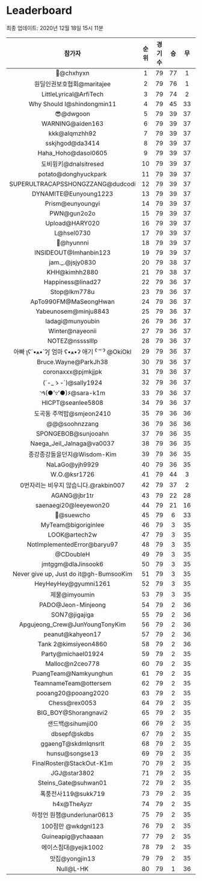 # Leaderboard
최종 업데이트: 2020년 12월 18일 15시 11분




| 참가자 | 순위 | 경기수 | 승 | 무 | 패 | 승점 |
|:---:|:---:|:---:|:---:|:---:|:---:|:---:|
| 👑@chxhyxn | 1 | 79 | 77 | 1 | 1 | 232 |
| 원딜인권보호협회@maritajee | 2 | 79 | 76 | 1 | 2 | 229 |
| LittleLyrical@ArfiTech | 3 | 79 | 74 | 2 | 3 | 224 |
| Why Should I@shindongmin11 | 4 | 79 | 45 | 33 | 1 | 168 |
| 😎@dwgoon | 5 | 79 | 39 | 37 | 3 | 154 |
| WARNING@aiden163 | 6 | 79 | 39 | 37 | 3 | 154 |
| kkk@alqmzhh92 | 7 | 79 | 39 | 37 | 3 | 154 |
| sskjhgod@da3414 | 8 | 79 | 39 | 37 | 3 | 154 |
| Haha_Hoho@dasol0605 | 9 | 79 | 39 | 37 | 3 | 154 |
| 도비윙키@dnalsitresed | 10 | 79 | 39 | 37 | 3 | 154 |
| potato@donghyuckpark | 11 | 79 | 39 | 37 | 3 | 154 |
| SUPERULTRACAPSSHONGZZANG@dudcodi | 12 | 79 | 39 | 37 | 3 | 154 |
| DYNAMITE@Eunyoung1223 | 13 | 79 | 39 | 37 | 3 | 154 |
| Prism@eunyoungyi | 14 | 79 | 39 | 37 | 3 | 154 |
| PWN@gun2o2o | 15 | 79 | 39 | 37 | 3 | 154 |
| Upload@HARY020 | 16 | 79 | 39 | 37 | 3 | 154 |
| L@hsel0730 | 17 | 79 | 39 | 37 | 3 | 154 |
| 🐻@hyunnni | 18 | 79 | 39 | 37 | 3 | 154 |
| INSIDEOUT@Imhanbin123 | 19 | 79 | 39 | 37 | 3 | 154 |
| jam._.@jsjy0830 | 20 | 79 | 38 | 37 | 4 | 151 |
| KHH@kimhh2880 | 21 | 79 | 38 | 37 | 4 | 151 |
| Happiness@linad27 | 22 | 79 | 36 | 37 | 6 | 145 |
| Stop@lkm778u | 23 | 79 | 36 | 37 | 6 | 145 |
| ApTo990FM@MaSeongHwan | 24 | 79 | 36 | 37 | 6 | 145 |
| Yabeunosem@minju8843 | 25 | 79 | 36 | 37 | 6 | 145 |
| ladagi@munyoubin | 26 | 79 | 36 | 37 | 6 | 145 |
| Winter@nayeonii | 27 | 79 | 36 | 37 | 6 | 145 |
| NOTEZ@nsssslllp | 28 | 79 | 36 | 37 | 6 | 145 |
|  아빠  ʅʕ´•ﻌ•`ʔʃ  엄마 ʕ•ﻌ•ʔ 애기 ˁ˙˟˙ˀ @OkiOkl | 29 | 79 | 36 | 37 | 6 | 145 |
| Bruce.Wayne@ParkJh38 | 30 | 79 | 36 | 37 | 6 | 145 |
| coronaxxx@pjmkjjpk | 31 | 79 | 36 | 37 | 6 | 145 |
| (´-_ゝ-`)@sally1924 | 32 | 79 | 36 | 37 | 6 | 145 |
| ◝٩(●'▿'●)۶@sara-k1m | 33 | 79 | 36 | 37 | 6 | 145 |
| HICPT@seanlee5808 | 34 | 79 | 36 | 37 | 6 | 145 |
| 도곡동 주먹밥@smjeon2410 | 35 | 79 | 36 | 36 | 7 | 144 |
| @@@soohnzzang | 36 | 79 | 36 | 36 | 7 | 144 |
| SPONGEBOB@sunjooahn | 37 | 79 | 36 | 35 | 8 | 143 |
| Naega_Jeil_Jalnaga@va0037 | 38 | 79 | 36 | 35 | 8 | 143 |
| 종강종강돌을던지@Wisdom-Kim | 39 | 79 | 36 | 35 | 8 | 143 |
| NaLaGo@yjh9929 | 40 | 79 | 36 | 35 | 8 | 143 |
| W.O.@ksr1726 | 41 | 79 | 44 | 3 | 32 | 135 |
| 0번자리는 비우지 않습니다.@rakbin007 | 42 | 79 | 37 | 2 | 40 | 113 |
| AGANG@jbr1tr | 43 | 79 | 22 | 28 | 29 | 94 |
| saenaegi20@leeyewon20 | 44 | 79 | 21 | 16 | 42 | 79 |
| 👏@suewcho | 45 | 79 | 6 | 33 | 40 | 51 |
| MyTeam@bigoriginlee | 46 | 79 | 3 | 35 | 41 | 44 |
| LOOK@artech2w | 47 | 79 | 3 | 35 | 41 | 44 |
| NotImplementedError@baryu97 | 48 | 79 | 3 | 35 | 41 | 44 |
| @CDoubleH | 49 | 79 | 3 | 35 | 41 | 44 |
| jmtggm@dlaJinsook6 | 50 | 79 | 3 | 35 | 41 | 44 |
| Never give up, Just do it@gh-BumsooKim | 51 | 79 | 3 | 35 | 41 | 44 |
| HeyHeyHey@gyumni1261 | 52 | 79 | 3 | 35 | 41 | 44 |
| 제물@imyoumin | 53 | 79 | 3 | 35 | 41 | 44 |
| PADO@Jeon-Minjeong | 54 | 79 | 2 | 36 | 41 | 42 |
| SON7@jigajiga | 55 | 79 | 2 | 36 | 41 | 42 |
| Apgujeong_Crew@JunYoungTonyKim | 56 | 79 | 2 | 36 | 41 | 42 |
| peanut@kahyeon17 | 57 | 79 | 2 | 36 | 41 | 42 |
| Tank 2@kimsiyeon4860 | 58 | 79 | 2 | 36 | 41 | 42 |
| Party@michael01924 | 59 | 79 | 2 | 35 | 42 | 41 |
| Malloc@n2ceo778 | 60 | 79 | 2 | 35 | 42 | 41 |
| PuangTeam@Namkyunghun | 61 | 79 | 2 | 35 | 42 | 41 |
| TeamnameTeam@ottersem | 62 | 79 | 2 | 35 | 42 | 41 |
| pooang20@pooang2020 | 63 | 79 | 2 | 35 | 42 | 41 |
| Chess@rex0053 | 64 | 79 | 2 | 35 | 42 | 41 |
| BIG_BOY@Shorangnavi2 | 65 | 79 | 2 | 35 | 42 | 41 |
| 샌드백@sihumji00 | 66 | 79 | 2 | 35 | 42 | 41 |
| dbsepf@skdbs | 67 | 79 | 2 | 35 | 42 | 41 |
| ggaengT@skdmlqnsrlt | 68 | 79 | 2 | 35 | 42 | 41 |
| hunsu@songse13 | 69 | 79 | 2 | 35 | 42 | 41 |
| FinalRoster@StackOut-K1m | 70 | 79 | 2 | 35 | 42 | 41 |
| JGJ@star3802 | 71 | 79 | 2 | 35 | 42 | 41 |
| Steins_Gate@suhwan01 | 72 | 79 | 2 | 35 | 42 | 41 |
| 폭풍전사119@sukk719 | 73 | 79 | 2 | 35 | 42 | 41 |
| h4x@TheAyzr | 74 | 79 | 2 | 35 | 42 | 41 |
| 하정언 원챔@underlunar0613 | 75 | 79 | 2 | 35 | 42 | 41 |
| 100점만 @wkdgnl123 | 76 | 79 | 2 | 35 | 42 | 41 |
| Guineapig@ychaaaan | 77 | 79 | 2 | 35 | 42 | 41 |
| 에이스침대@yejik1002 | 78 | 79 | 2 | 35 | 42 | 41 |
| 맛집@yongjin13 | 79 | 79 | 2 | 35 | 42 | 41 |
| Null@L-HK | 80 | 79 | 1 | 36 | 42 | 39 |